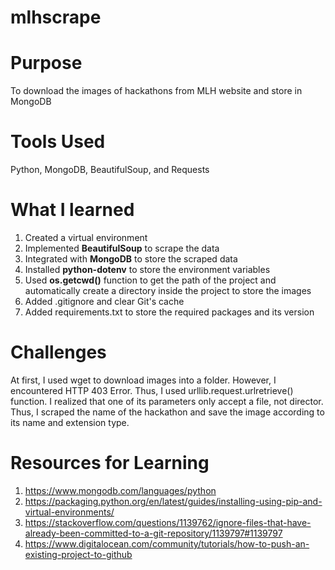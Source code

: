 # mlhscrape

# Purpose

To download the images of hackathons from MLH website and store in MongoDB

# Tools Used

Python, MongoDB, BeautifulSoup, and Requests

# What I learned

1. Created a virtual environment 
2. Implemented <strong>BeautifulSoup</strong> to scrape the data
3. Integrated with <strong>MongoDB</strong> to store the scraped data
4. Installed <strong>python-dotenv</strong> to store the environment variables
5. Used <strong>os.getcwd()</strong> function to get the path of the project and automatically create a directory inside the project to store the images
6. Added .gitignore and clear Git's cache
7. Added requirements.txt to store the required packages and its version

# Challenges

At first, I used wget to download images into a folder. However, I encountered HTTP 403 Error. Thus, I used urllib.request.urlretrieve() function. I realized that one of its parameters only accept a file, not director. Thus, I scraped the name of the hackathon and save the image according to its name and extension type. 

# Resources for Learning 

1. https://www.mongodb.com/languages/python
2. https://packaging.python.org/en/latest/guides/installing-using-pip-and-virtual-environments/
3. https://stackoverflow.com/questions/1139762/ignore-files-that-have-already-been-committed-to-a-git-repository/1139797#1139797
4. https://www.digitalocean.com/community/tutorials/how-to-push-an-existing-project-to-github
